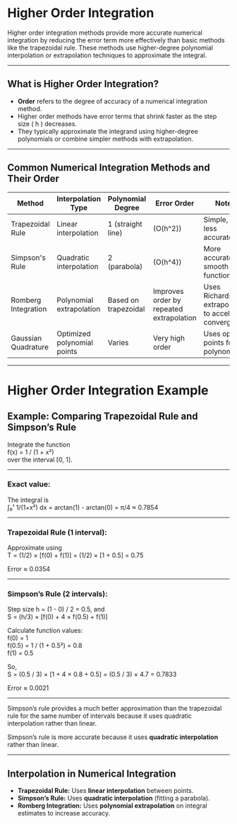 # Higher Order Integration

Higher order integration methods provide more accurate numerical integration by reducing the error term more effectively than basic methods like the trapezoidal rule. These methods use higher-degree polynomial interpolation or extrapolation techniques to approximate the integral.

---

## What is Higher Order Integration?

- **Order** refers to the degree of accuracy of a numerical integration method.
- Higher order methods have error terms that shrink faster as the step size \( h \) decreases.
- They typically approximate the integrand using higher-degree polynomials or combine simpler methods with extrapolation.

---

## Common Numerical Integration Methods and Their Order

| Method              | Interpolation Type            | Polynomial Degree | Error Order       | Notes                             |
|---------------------|------------------------------|-------------------|-------------------|----------------------------------|
| Trapezoidal Rule    | Linear interpolation          | 1 (straight line) | \(O(h^2)\)        | Simple, but less accurate         |
| Simpson's Rule      | Quadratic interpolation       | 2 (parabola)      | \(O(h^4)\)        | More accurate for smooth functions|
| Romberg Integration | Polynomial extrapolation      | Based on trapezoidal | Improves order by repeated extrapolation | Uses Richardson extrapolation to accelerate convergence |
| Gaussian Quadrature | Optimized polynomial points   | Varies            | Very high order   | Uses optimal points for polynomials |

---

# Higher Order Integration Example

## Example: Comparing Trapezoidal Rule and Simpson’s Rule

Integrate the function  
f(x) = 1 / (1 + x²)  
over the interval [0, 1].

---

### Exact value:

The integral is  
∫₀¹ 1/(1+x²) dx = arctan(1) - arctan(0) = π/4 ≈ 0.7854

---

### Trapezoidal Rule (1 interval):

Approximate using  
T = (1/2) × [f(0) + f(1)] = (1/2) × [1 + 0.5] = 0.75

Error ≈ 0.0354

---

### Simpson’s Rule (2 intervals):

Step size h = (1 - 0) / 2 = 0.5, and  
S = (h/3) × [f(0) + 4 × f(0.5) + f(1)]

Calculate function values:  
f(0) = 1  
f(0.5) = 1 / (1 + 0.5²) = 0.8  
f(1) = 0.5

So,  
S = (0.5 / 3) × [1 + 4 × 0.8 + 0.5] = (0.5 / 3) × 4.7 = 0.7833

Error ≈ 0.0021

---

Simpson’s rule provides a much better approximation than the trapezoidal rule for the same number of intervals because it uses quadratic interpolation rather than linear.


Simpson’s rule is more accurate because it uses **quadratic interpolation** rather than linear.

---

## Interpolation in Numerical Integration

- **Trapezoidal Rule:** Uses **linear interpolation** between points.
- **Simpson’s Rule:** Uses **quadratic interpolation** (fitting a parabola).
- **Romberg Integration:** Uses **polynomial extrapolation** on integral estimates to increase accuracy.




